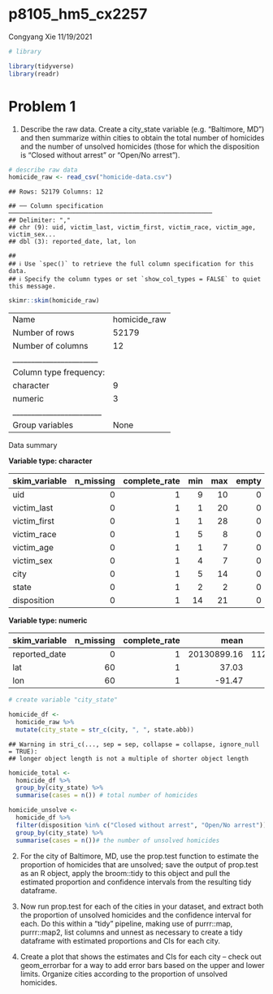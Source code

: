 p8105_hm5_cx2257
================
Congyang Xie
11/19/2021

``` r
# library

library(tidyverse)
library(readr)
```

# Problem 1

1.  Describe the raw data. Create a city_state variable
    (e.g. “Baltimore, MD”) and then summarize within cities to obtain
    the total number of homicides and the number of unsolved homicides
    (those for which the disposition is “Closed without arrest” or
    “Open/No arrest”).

``` r
# describe raw data
homicide_raw <- read_csv("homicide-data.csv")
```

    ## Rows: 52179 Columns: 12

    ## ── Column specification ────────────────────────────────────────────────────────
    ## Delimiter: ","
    ## chr (9): uid, victim_last, victim_first, victim_race, victim_age, victim_sex...
    ## dbl (3): reported_date, lat, lon

    ## 
    ## ℹ Use `spec()` to retrieve the full column specification for this data.
    ## ℹ Specify the column types or set `show_col_types = FALSE` to quiet this message.

``` r
skimr::skim(homicide_raw)
```

|                                                  |              |
|:-------------------------------------------------|:-------------|
| Name                                             | homicide_raw |
| Number of rows                                   | 52179        |
| Number of columns                                | 12           |
| \_\_\_\_\_\_\_\_\_\_\_\_\_\_\_\_\_\_\_\_\_\_\_   |              |
| Column type frequency:                           |              |
| character                                        | 9            |
| numeric                                          | 3            |
| \_\_\_\_\_\_\_\_\_\_\_\_\_\_\_\_\_\_\_\_\_\_\_\_ |              |
| Group variables                                  | None         |

Data summary

**Variable type: character**

| skim_variable | n_missing | complete_rate | min | max | empty | n_unique | whitespace |
|:--------------|----------:|--------------:|----:|----:|------:|---------:|-----------:|
| uid           |         0 |             1 |   9 |  10 |     0 |    52179 |          0 |
| victim_last   |         0 |             1 |   1 |  20 |     0 |    12687 |          0 |
| victim_first  |         0 |             1 |   1 |  28 |     0 |    16640 |          0 |
| victim_race   |         0 |             1 |   5 |   8 |     0 |        6 |          0 |
| victim_age    |         0 |             1 |   1 |   7 |     0 |      102 |          0 |
| victim_sex    |         0 |             1 |   4 |   7 |     0 |        3 |          0 |
| city          |         0 |             1 |   5 |  14 |     0 |       50 |          0 |
| state         |         0 |             1 |   2 |   2 |     0 |       28 |          0 |
| disposition   |         0 |             1 |  14 |  21 |     0 |        3 |          0 |

**Variable type: numeric**

| skim_variable | n_missing | complete_rate |        mean |         sd |          p0 |         p25 |         p50 |         p75 |          p100 | hist  |
|:--------------|----------:|--------------:|------------:|-----------:|------------:|------------:|------------:|------------:|--------------:|:------|
| reported_date |         0 |             1 | 20130899.16 | 1123419.63 | 20070101.00 | 20100318.00 | 20121216.00 | 20150911.00 | 201511105\.00 | ▇▁▁▁▁ |
| lat           |        60 |             1 |       37.03 |       4.35 |       25.73 |       33.77 |       38.52 |       40.03 |         45.05 | ▁▅▅▇▅ |
| lon           |        60 |             1 |      -91.47 |      13.75 |     -122.51 |      -96.00 |      -87.71 |      -81.76 |        -71.01 | ▃▁▃▇▅ |

``` r
# create variable "city_state"

homicide_df <- 
  homicide_raw %>% 
  mutate(city_state = str_c(city, ", ", state.abb))
```

    ## Warning in stri_c(..., sep = sep, collapse = collapse, ignore_null = TRUE):
    ## longer object length is not a multiple of shorter object length

``` r
homicide_total <- 
  homicide_df %>%
  group_by(city_state) %>%
  summarise(cases = n()) # total number of homicides
```

``` r
homicide_unsolve <-
  homicide_df %>%
  filter(disposition %in% c("Closed without arrest", "Open/No arrest")) %>%
  group_by(city_state) %>%
  summarise(cases = n())# the number of unsolved homicides
```

2.  For the city of Baltimore, MD, use the prop.test function to
    estimate the proportion of homicides that are unsolved; save the
    output of prop.test as an R object, apply the broom::tidy to this
    object and pull the estimated proportion and confidence intervals
    from the resulting tidy dataframe.

3.  Now run prop.test for each of the cities in your dataset, and
    extract both the proportion of unsolved homicides and the confidence
    interval for each. Do this within a “tidy” pipeline, making use of
    purrr::map, purrr::map2, list columns and unnest as necessary to
    create a tidy dataframe with estimated proportions and CIs for each
    city.

4.  Create a plot that shows the estimates and CIs for each city – check
    out geom_errorbar for a way to add error bars based on the upper and
    lower limits. Organize cities according to the proportion of
    unsolved homicides.
